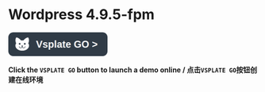 # Wordpress 4.9.5-fpm

<a href="https://www.vsplate.com/?docker-compose=https://github.com/vsplate/dcenvs/wordpress/4.9.5-fpm"><img alt="VSPLATE GO" src="https://raw.githubusercontent.com/vsplate/images/master/vsgo_btn.png" width="200px"></a>

**Click the `VSPLATE GO` button to launch a demo online / 点击`VSPLATE GO`按钮创建在线环境**